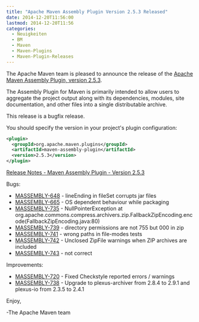 ```yaml
---
title: "Apache Maven Assembly Plugin Version 2.5.3 Released"
date: 2014-12-20T11:56:00
lastmod: 2014-12-20T11:56
categories:
  - Neuigkeiten
  - BM
  - Maven
  - Maven-Plugins
  - Maven-Plugin-Releases
---
```

The Apache Maven team is pleased to announce the release of the
[Apache Maven Assembly Plugin, version 2.5.3](http://maven.apache.org/plugins/maven-assembly-plugin/).

The Assembly Plugin for Maven is primarily intended to allow users to aggregate
the project output along with its dependencies, modules, site documentation,
and other files into a single distributable archive.

This release is a bugfix release.

You should specify the version in your project's plugin configuration:

```xml
<plugin>
  <groupId>org.apache.maven.plugins</groupId>
  <artifactId>maven-assembly-plugin</artifactId>
  <version>2.5.3</version>
</plugin>
```

<!-- more -->

[Release Notes - Maven Assembly Plugin - Version 2.5.3](http://jira.codehaus.org/secure/ReleaseNote.jspa?projectId=11126&version=20790)

Bugs:

 * [MASSEMBLY-648](https://issues.apache.org/jira/browse/MASSEMBLY-648) - lineEnding in fileSet corrupts jar files
 * [MASSEMBLY-665](https://issues.apache.org/jira/browse/MASSEMBLY-665) - OS dependent behaviour while packaging
 * [MASSEMBLY-735](https://issues.apache.org/jira/browse/MASSEMBLY-735) - NullPointerException at org.apache.commons.compress.archivers.zip.FallbackZipEncoding.encode(FallbackZipEncoding.java:80)
 * [MASSEMBLY-739](https://issues.apache.org/jira/browse/MASSEMBLY-739) - directory permissions are not 755 but 000 in zip
 * [MASSEMBLY-741](https://issues.apache.org/jira/browse/MASSEMBLY-741) - wrong paths in file-modes tests
 * [MASSEMBLY-742](https://issues.apache.org/jira/browse/MASSEMBLY-742) - Unclosed ZipFile warnings when ZIP archives are included
 * [MASSEMBLY-743](https://issues.apache.org/jira/browse/MASSEMBLY-743) - <includeBaseDirectory> not correct

Improvements:

 * [MASSEMBLY-720](https://issues.apache.org/jira/browse/MASSEMBLY-720) - Fixed Checkstyle reported errors / warnings
 * [MASSEMBLY-738](https://issues.apache.org/jira/browse/MASSEMBLY-738) - Upgrade to plexus-archiver from 2.8.4 to 2.9.1 and plexus-io from 2.3.5 to 2.4.1


Enjoy,

-The Apache Maven team
